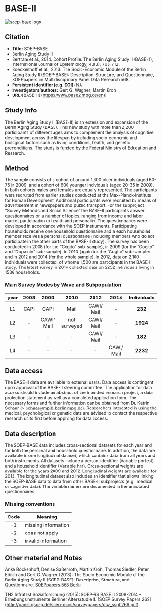 ---
---

# BASE-II

![soep-base logo](logos/soep-base.png)

## Citation

* **Title:** SOEP-BASE
* Berlin Aging Study II
* Bertram et al., 2014. Cohort Profile: The Berlin Aging Study II (BASE-II), International Journal of Epidemiology, 43(3), 703-712.
* Boeckenhoff et al., 2013. The Socio-Economic Module of the Berlin Aging Study II (SOEP-BASE): Description, Structure, and Questionnaire, SOEPpapers on Multidisciplinary Panel Data Research 568.
* **Persistent identifier (e.g. DOI):** NA
* **Investigators/authors:** Gert G. Wagner; Martin Kroh
* **URL:**[BASE-II] (https://www.base2.mpg.de/en)|    

## Study Info

The Berlin Aging Study II (BASE-II) is an extension and expansion of the Berlin Aging Study (BASE). This new study with more than 2,200 participants of different ages aims to complement the analysis of cognitive development across the lifespan by including socio-economic and biological factors such as living conditions, health, and genetic preconditions. The study is funded by the Federal Ministry of Education and Research. 

## Method

The sample consists of a cohort of around 1,600 older individuals (aged 60-75 in 2009) and a cohort of 600 younger individuals (aged 20-35 in 2009). In both cohorts males and females are equally represented. The participants were recruited from earlier studies conducted at the Max-Planck-Institute for Human Development. Additional participants were recruited by means of advertisement in newspapers and public transport.
For the subproject “Survey Methods and Social Science” the BASE-II participants answer questionnaires on a number of topics, ranging from income and labor market participation to health and personality. The questionnaires were developed in accordance with the SOEP instruments. Participating households receive one household questionnaire and a each householad member receives a personal questionnaire (including members who do not participate in the other parts of the BASE-II study). 
The survey has been conducted in 2008 (for the “Cogito” sub-sample), in 2009 (for the “Cogito” and “Dopamin” sub-sample), in 2010 (again for the “Cogito” sub-sample) and in 2012 and 2014 (for the whole sample). In 2012, data on 2,100 individuals were collected, of whome 1,500 are participants in the BASE-II study. The latest survey in 2014 collected data on 2232 individuals living in 1536 households.

### Main Survey Modes by Wave and Subpopulation

|**year**|**2008**|**2009**|**2010**|**2012**|**2014**|**Individuals**|
|:------:|:------:|:------:|:------:|:------:|:------:|:-------:|
|L1|CAPI|CAPI|Mail|CAWI/ Mail|-|**232**|
|L2|-|CAWI/ Mail|not surveyed|CAWI/ Mail|-|**1924**|
|L3|-|-|-|CAWI/ Mail|-|**182**|
|L4|-|-|-|-|CAWI/ Mail|**2232**|

## Data access

The BASE-II data are available to external users. Data access is contingent upon approval of the BASE-II steering committee. The application for data access should include an abstract of the intended research project, a data protection statement as well as a completed application form. 
The necessary forms and further information can be obtained from Dr. Katrin Schaar (> schaar@mpib-berlin.mpg.de).
Researchers interested in using the medical, psychological or genetic data are advised to contact the respective research units first before applying for data access.

## Data description

The SOEP-BASE data includes cross-sectional datasets for each year and for both the personal and household questionnaire. In addition, the data are available in one longitudinal dataset, which contains data from all years and both instruments. All datasets include a person-identifier (Variable pnrfest) and a household identifier (Variable hnr). Cross-sectional weights are available for the years 2009 and 2012. Longitudinal weights are available for 2012. The longitudinal dataset also includes an identifier that allows linking the SOEP-BASE data to data from other BASE-II subprojects (e.g., medical or cognitive data). 
The variable names are documented in the annotated questionnaires. 

### Missing conventions
|Code | Meaning|
|:----:|-----|
|-1|missing information|
|-2|does not apply|
|-3|invalid information|

## Other material and Notes

Anke Böckenhoff, Denise Saßenroth, Martin Kroh, Thomas Siedler, Peter Eibich and Gert G. Wagner (2013):
The Socio-Economic Module of the Berlin Aging Study II (SOEP-BASE): Description, Structure, and Questionnaire. [SOEPpapers 568 Berlin](http://gosset7.diw.de/documents/publikationen/73/diw_01.c.424996.de/diw_sp0568.pdf)   

TNS Infratest Sozialforschung (2015): SOEP-RS BASE II 2008-2014 – Erhebungsinstrumente Berliner Altersstudie II. [SOEP Survey Papers 269] (http://panel.gsoep.de/soep-docs/surveypapers/diw_ssp0269.pdf)
